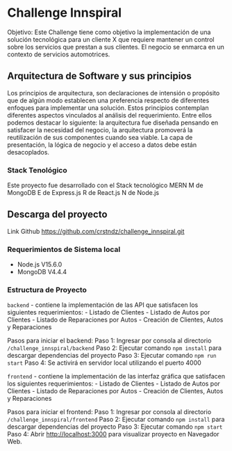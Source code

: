 # Challenge Innspiral

Objetivo: Este Challenge tiene como objetivo la implementación de una solución tecnológica para 
un cliente X que requiere mantener un control sobre los servicios que prestan a sus clientes.
El negocio se enmarca en un contexto de servicios automotrices.

## Arquitectura de Software y sus principios
Los principios de arquitectura, son declaraciones de intensión o
propósito que de algún modo establecen una preferencia respecto de diferentes enfoques para
implementar una solución. Estos principios contemplan diferentes aspectos vinculados al análisis del requerimiento.
Entre ellos podemos destacar lo siguiente: la arquitectura fue diseñada pensando en satisfacer la necesidad del negocio, la arquitectura promoverá la reutilización de sus componentes cuando sea viable. La capa de presentación, la lógica de negocio y el acceso a datos debe están desacoplados.

### Stack Tenológico
Este proyecto fue desarrollado con el Stack tecnológico MERN
M de MongoDB
E de Express.js
R de React.js
N de Node.js

## Descarga del proyecto
Link Github https://github.com/crstndz/challenge_innspiral.git

### Requerimientos de Sistema local
- Node.js V15.6.0
- MongoDB V4.4.4

### Estructura de Proyecto

`backend` - contiene la implementación de las API que satisfacen los siguientes requerimientos:
    - Listado de Clientes
    - Listado de Autos por Clientes
    - Listado de Reparaciones por Autos
    - Creación de Clientes, Autos y Reparaciones

Pasos para iniciar el backend:
Paso 1: Ingresar por consola al directorio `/challenge_innspiral/backend`
Paso 2: Ejecutar comando `npm install` para descargar dependencias del proyecto
Paso 3: Ejecutar comando `npm run start`
Paso 4: Se activirá en servidor local utilizando el puerto 4000


`frontend` - contiene la implementación de las interfaz gráfica que satisfacen los siguientes requerimientos:
    - Listado de Clientes
    - Listado de Autos por Clientes
    - Listado de Reparaciones por Autos
    - Creación de Clientes, Autos y Reparaciones

Pasos para iniciar el frontend:
Paso 1: Ingresar por consola al directorio `/challenge_innspiral/frontend`
Paso 2: Ejecutar comando `npm install` para descargar dependencias del proyecto
Paso 3: Ejecutar comando `npm start`
Paso 4: Abrir [http://localhost:3000](http://localhost:3000) para visualizar proyecto en Navegador Web.

